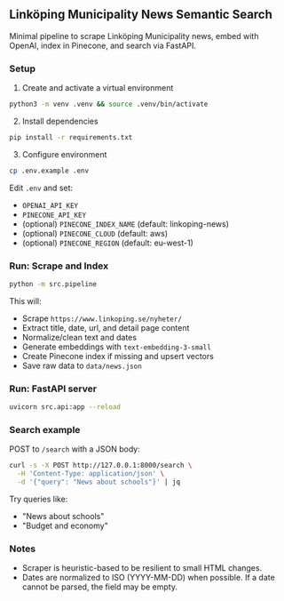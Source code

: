 ## Linköping Municipality News Semantic Search

Minimal pipeline to scrape Linköping Municipality news, embed with OpenAI, index in Pinecone, and search via FastAPI.

### Setup

1. Create and activate a virtual environment
```bash
python3 -m venv .venv && source .venv/bin/activate
```

2. Install dependencies
```bash
pip install -r requirements.txt
```

3. Configure environment
```bash
cp .env.example .env
```
Edit `.env` and set:
- `OPENAI_API_KEY`
- `PINECONE_API_KEY`
- (optional) `PINECONE_INDEX_NAME` (default: linkoping-news)
- (optional) `PINECONE_CLOUD` (default: aws)
- (optional) `PINECONE_REGION` (default: eu-west-1)

### Run: Scrape and Index

```bash
python -m src.pipeline
```
This will:
- Scrape `https://www.linkoping.se/nyheter/`
- Extract title, date, url, and detail page content
- Normalize/clean text and dates
- Generate embeddings with `text-embedding-3-small`
- Create Pinecone index if missing and upsert vectors
- Save raw data to `data/news.json`

### Run: FastAPI server

```bash
uvicorn src.api:app --reload
```

### Search example

POST to `/search` with a JSON body:
```bash
curl -s -X POST http://127.0.0.1:8000/search \
  -H 'Content-Type: application/json' \
  -d '{"query": "News about schools"}' | jq
```

Try queries like:
- "News about schools"
- "Budget and economy"

### Notes

- Scraper is heuristic-based to be resilient to small HTML changes.
- Dates are normalized to ISO (YYYY-MM-DD) when possible. If a date cannot be parsed, the field may be empty.

